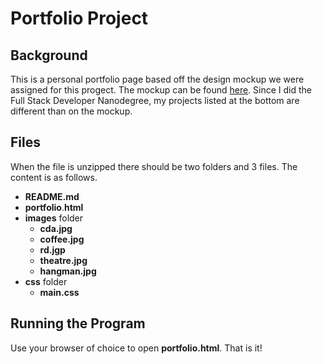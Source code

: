 # Portfolio Project

## Background

This is a personal portfolio page based off the design mockup we were assigned for this progect. The mockup can be found [here](https://storage.googleapis.com/supplemental_media/udacityu/2655898586/design-mockup-portfolio.pdf). Since I did the Full Stack Developer Nanodegree, my projects listed at the bottom are different than on the mockup. 

## Files

When the file is unzipped there should be two folders and 3 files. The content is as follows.
* **README.md**
* **portfolio**.**html**
* **images** folder
    * **cda.jpg**
    * **coffee.jpg**
    * **rd.jgp**
    * **theatre.jpg**
    * **hangman.jpg**
* **css** folder
    * **main.css**

## Running the Program

Use your browser of choice to open **portfolio.html**. That is it!